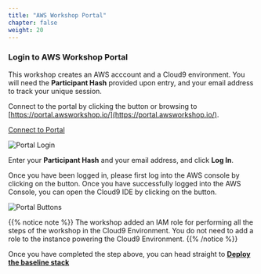 ```yaml
---
title: "AWS Workshop Portal"
chapter: false
weight: 20
---
```


### Login to AWS Workshop Portal

This workshop creates an AWS acccount and a Cloud9 environment. You will need the **Participant Hash** provided upon entry, and your email address to track your unique session.

Connect to the portal by clicking the button or browsing to [https://portal.awsworkshop.io/](https://portal.awsworkshop.io/).

<a
  href="https://portal.awsworkshop.io/"
target="_blank" class="btn btn-default">
Connect to Portal
<i class="fas fa-sign-in-alt"></i>
</a>

![Portal Login](/images/portal_login.png)

Enter your **Participant Hash** and your email address, and click **Log In**.

Once you have been logged in, please first log into the AWS console by clicking on the <i class="fas fa-terminal"></i> button. Once you have successfully logged into the AWS Console, you can open the Cloud9 IDE by clicking on the <i class="fas fa-desktop"></i> button.

![Portal Buttons](/images/portal_buttons.png)

{{% notice note %}}
The workshop added an IAM role for performing all the steps of the workshop in the Cloud9 Environment. You do not need to add a role to the instance powering the Cloud9 Environment.
{{% /notice %}}

Once you have completed the step above, you can head straight to [**Deploy the baseline stack**](/prerequisites/deploycfn/)
